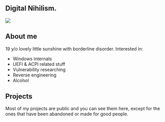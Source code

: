 ## Digital Nihilism.
<img src="https://sun9-56.userapi.com/impg/2kxik0xes83q2qOZ7ezOx7MZ4h0UXt65SpcDhw/Pc9e4vcx--w.jpg?size=900x428&quality=95&sign=9e7164080296ef94091b182a94b418bd&type=album">

## About me
19 y/o lovely little sunshine with borderline disorder. 
Interested in:
- Windows internals
- UEFI & ACPI related stuff
- Vulnerability researching
- Reverse engineering
- Alcohol

## Projects
Most of my projects are public and you can see them here, except for the ones that have been abandoned or made for good people.
